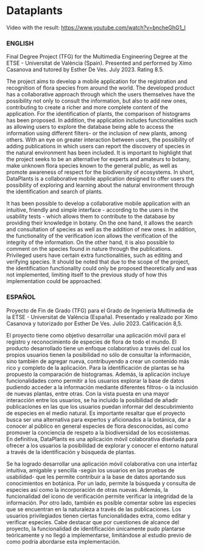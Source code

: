 # Dataplants
Video with the result: https://www.youtube.com/watch?v=bncheGhG1_I

### ENGLISH
Final Degree Project (TFG) for the Multimedia Engineering Degree at the ETSE - Universitat de València (Spain). Presented and performed by Ximo Casanova and tutored by Esther De Ves. July 2023. Rating 8.5.

The project aims to develop a mobile application for the registration and recognition of flora species from around the world. The developed product has a collaborative approach through which the users themselves have the possibility not only to consult the information, but also to add new ones, contributing to create a richer and more complete content of the application. For the identification of plants, the comparison of histograms has been proposed. In addition, the application includes functionalities such as allowing users to explore the database being able to access the information using different filters- or the inclusion of new plants, among others. With an eye on greater interaction between users, the possibility of adding publications in which users can report the discovery of species in the natural environment has been included. It is important to highlight that the project seeks to be an alternative for experts and amateurs to botany, make unknown flora species known to the general public, as well as promote awareness of respect for the biodiversity of ecosystems. In short, DataPlants is a collaborative mobile application designed to offer users the possibility of exploring and learning about the natural environment through the identification and search of plants.

It has been possible to develop a collaborative mobile application with an intuitive, friendly and simple interface - according to the users in the usability tests - which allows them to contribute to the database by providing their knowledge in botany. On the one hand, it allows the search and consultation of species as well as the addition of new ones. In addition, the functionality of the verification icon allows the verification of the integrity of the information. On the other hand, it is also possible to comment on the species found in nature through the publications. Privileged users have certain extra functionalities, such as editing and verifying species. It should be noted that due to the scope of the project, the identification functionality could only be proposed theoretically and was not implemented, limiting itself to the previous study of how this implementation could be approached.

### ESPAÑOL
Proyecto de Fin de Grado (TFG) para el Grado de Ingeniería Multimedia de la ETSE - Universitat de València (España). Presentado y realizado por Ximo Casanova y tutorizado por Esther De Ves. Julio 2023. Calificación 8,5.

El proyecto tiene como objetivo desarrollar una aplicación móvil para el registro y reconocimiento de especies de flora de todo el mundo. El producto desarrollado tiene un enfoque colaborativo a través del cual los propios usuarios tienen la posibilidad no sólo de consultar la información, sino también de agregar nueva, contribuyendo a crear un contenido más rico y completo de la aplicación. Para la identificación de plantas se ha propuesto la comparación de histogramas. Además, la aplicación incluye funcionalidades como permitir a los usuarios explorar la base de datos pudiendo acceder a la información mediante diferentes filtros- o la inclusión de nuevas plantas, entre otras. Con la vista puesta en una mayor interacción entre los usuarios, se ha incluido la posibilidad de añadir publicaciones en las que los usuarios puedan informar del descubrimiento de especies en el medio natural. Es importante resaltar que el proyecto busca ser una alternativa para expertos y aficionados a la botánica, dar a conocer al público en general especies de flora desconocidas, así como promover la conciencia de respeto a la biodiversidad de los ecosistemas. En definitiva, DataPlants es una aplicación móvil colaborativa diseñada para ofrecer a los usuarios la posibilidad de explorar y conocer el entorno natural a través de la identificación y búsqueda de plantas.

Se ha logrado desarrollar una aplicación móvil colaborativa con una interfaz intuitiva, amigable y sencilla -según los usuarios en las pruebas de usabilidad- que les permite contribuir a la base de datos aportando sus conocimientos en botánica. Por un lado, permite la búsqueda y consulta de especies así como la incorporación de otras nuevas. Además, la funcionalidad del icono de verificación permite verificar la integridad de la información. Por otro lado, también es posible comentar sobre las especies que se encuentran en la naturaleza a través de las publicaciones. Los usuarios privilegiados tienen ciertas funcionalidades extra, como editar y verificar especies. Cabe destacar que por cuestiones de alcance del proyecto, la funcionalidad de identificación únicamente pudo plantarse teóricamente y no llegó a implementarse, limitándose al estudio previo de como podría abordarse esta implementación.
